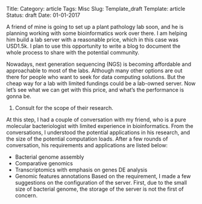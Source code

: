 Title: 
Category: article
Tags: Misc
Slug: Template_draft
Template: article
Status: draft
Date: 01-01-2017



A friend of mine is going to set up a plant pathology lab soon, and he is planning working with some bioinformatics work over there. I am helping him build a lab server with a reasonable price, which in this case was USD1.5k. I plan to use this opportunity to write a blog to document the whole process to share with the potential community.

Nowadays, next generation sequencing (NGS) is becoming affordable and approachable to most of the labs. Although many other options are out there for people who want to seek for data computing solutions. But the cheap way for a lab with limited fundings could be a lab-owned server. Now let’s see what we can get with this price, and what’s the performance is gonna be.

1. Consult for the scope of their research. 

At this step, I had a couple of conversation with my friend, who is a pure molecular bacteriologist with limited experience in bioinformatics. From the conversations, I understood the potential applications in his research, and the size of the potential computation loads. After a few rounds of conversation, his requirements and applications are listed below:

* Bacterial genome assembly
* Comparative genomics
* Transcriptomics with emphasis on genes DE analysis
* Genomic features annotations
Based on the requirement, I made a few suggestions on the configuration of the server. First, due to the small size of bacterial genome, the storage of the server is not the first of concern.